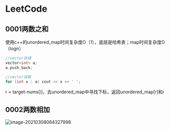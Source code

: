 # LeetCode

## 0001两数之和

使用c++的unordered_map时间复杂度O（1），底层是哈希表；map时间复杂度O（logn）

```c++
//vector存储
vector<int> a;
a.push_back;

//vector读取
for (int x : a) cout << x << ' ';
```

r = target-nums[i]，去unordered_map中寻找下标，返回unordered_map[r]和i

## 0002两数相加

![image-20210308064327998](D:\Github\MyNotes\LeetCode\image-20210308064327998.png)